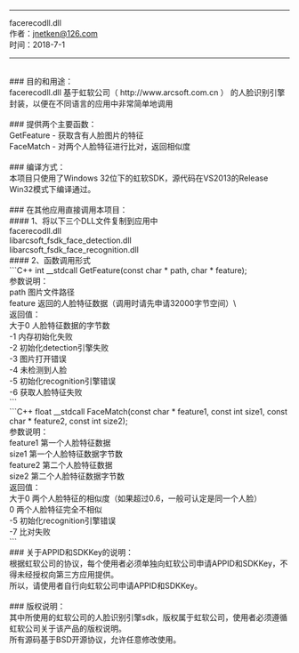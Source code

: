 ****************************************************
facerecodll.dll<br>
作者：jnetken@126.com<br>
时间：2018-7-1<br>
****************************************************
<br>
### 目的和用途：<br>
facerecodll.dll 基于虹软公司（ http://www.arcsoft.com.cn ） 的人脸识别引擎封装，以便在不同语言的应用中非常简单地调用<br>
<br>
### 提供两个主要函数：<br>
GetFeature - 获取含有人脸图片的特征<br>
FaceMatch - 对两个人脸特征进行比对，返回相似度<br>
<br>
### 编译方式：<br>
本项目只使用了Windows 32位下的虹软SDK，源代码在VS2013的Release Win32模式下编译通过。<br>
<br>
### 在其他应用直接调用本项目：<br>
#### 1、将以下三个DLL文件复制到应用中<br>
facerecodll.dll<br>
libarcsoft_fsdk_face_detection.dll<br>
libarcsoft_fsdk_face_recognition.dll<br>
#### 2、函数调用形式<br>
```C++
int __stdcall GetFeature(const char * path, char * feature);<br>
参数说明：<br>
path	图片文件路径<br>
feature	返回的人脸特征数据（调用时请先申请32000字节空间）\<br>
返回值：<br>
大于0	人脸特征数据的字节数<br>
-1	内存初始化失败<br>
-2	初始化detection引擎失败<br>
-3	图片打开错误<br>
-4	未检测到人脸<br>
-5	初始化recognition引擎错误<br>
-6	获取人脸特征失败<br>
```
<br>
```C++
float __stdcall FaceMatch(const char * feature1, const int size1, const char * feature2, const int size2);<br>
参数说明：<br>
feature1	第一个人脸特征数据<br>
size1	第一个人脸特征数据字节数<br>
feature2	第二个人脸特征数据<br>
size2	第二个人脸特征数据字节数<br>
返回值：<br>
大于0	两个人脸特征的相似度（如果超过0.6，一般可认定是同一个人脸）<br>
0	两个人脸特征完全不相似<br>
-5	初始化recognition引擎错误<br>
-7	比对失败<br>
```
<br>
### 关于APPID和SDKKey的说明：<br>
根据虹软公司的协议，每个使用者必须单独向虹软公司申请APPID和SDKKey，不得未经授权向第三方应用提供。<br>
所以，请使用者自行向虹软公司申请APPID和SDKKey。<br>
<br>
### 版权说明：<br>
其中所使用的虹软公司的人脸识别引擎sdk，版权属于虹软公司，使用者必须遵循虹软公司关于该产品的版权说明。<br>
所有源码基于BSD开源协议，允许任意修改使用。<br>


